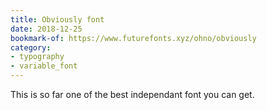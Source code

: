 ```yaml
---
title: Obviously font
date: 2018-12-25
bookmark-of: https://www.futurefonts.xyz/ohno/obviously
category:
- typography
- variable_font
---
```

This is so far one of the best independant font you can get.
